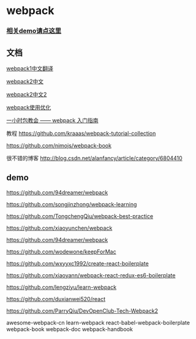 # webpack

### [相关demo请点这里](https://github.com/ShenBao/webpack-demo)


## 文档

[webpack1中文翻译](http://webpackdoc.com/usage.html)

[webpack2中文](https://doc.webpack-china.org/concepts/)

[webpack2中文2](http://www.css88.com/doc/webpack2/)

[webpack使用优化](http://www.open-open.com/lib/view/open1452487103323.html)

[一小时包教会 —— webpack 入门指南](http://www.cnblogs.com/vajoy/p/4650467.html)

教程 
https://github.com/kraaas/webpack-tutorial-collection

https://github.com/nimojs/webpack-book

很不错的博客
http://blog.csdn.net/alanfancy/article/category/6804410

## demo

https://github.com/94dreamer/webpack

https://github.com/songjinzhong/webpack-learning

https://github.com/TongchengQiu/webpack-best-practice

https://github.com/xiaoyunchen/webpack

https://github.com/94dreamer/webpack

https://github.com/wodewone/keepForMac

https://github.com/wxyyxc1992/create-react-boilerplate

https://github.com/xiaoyann/webpack-react-redux-es6-boilerplate

https://github.com/lengziyu/learn-webpack

https://github.com/duxianwei520/react

https://github.com/ParryQiu/DevOpenClub-Tech-Webpack2




awesome-webpack-cn
learn-webpack
react-babel-webpack-boilerplate
webpack-book
webpack-doc
webpack-handbook




